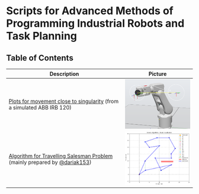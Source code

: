 # Scripts for Advanced Methods of Programming Industrial Robots and Task Planning

## Table of Contents

| Description                                                                                              | Picture                                                                                        |
|----------------------------------------------------------------------------------------------------------|------------------------------------------------------------------------------------------------|
| [Plots for movement close to singularity](close_to_singularity_graphs.py) (from a simulated ABB IRB 120) | <img src="pictures/ABB_singularity_scene.png" alt="Movement next to Singularity" width="300"/> |
| [Algorithm for Travelling Salesman Problem](travelling_salesman_problem_for_a_robot.py) (mainly prepared by [@dariak153](https://github.com/dariak153))                  | <img src="pictures/salesman.png" alt="Travelling Salesman Problem" width="300"/>               |